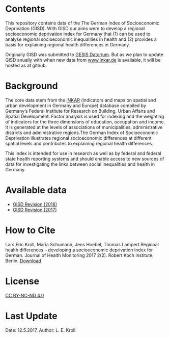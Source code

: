 # Contents
This repository contains data of the The German Index of Socioeconomic Deprivation (GISD). With GISD our aims were  to  develop  a  regional  socioeconomic  deprivation  index  for  Germany that (1) can be used to analyse regional socioeconomic inequalities in health and (2) provides a basis for explaining regional health differences in Germany. 

Originally GISD was submitted to [GESIS Datorium](https://datorium.gesis.org/xmlui/handle/10.7802/1460). But as we plan to update GISD anually with when new data from www.inkar.de is available, it will be hosted as at github.

# Background
The core data stem from the [INKAR](www.inkar.de) (indicators and maps on spatial and urban development in Germany and Europe) database compiled by Germany’s Federal Institute for Research on Building, Urban Affairs and Spatial Development. Factor analysis is used for indexing and the weighting of indicators for the three dimensions of education, occupation and income. 
It is generated at the levels of associations of municipalities, administrative districts and administrative regions.The  German  Index  of  Socioeconomic  Deprivation  illustrates  regional  socioeconomic  differences  at  different  spatial levels and contributes to explaining regional health differences. 

This index is intended for use in research as well as by federal and federal state health reporting systems and should enable access to new sources of data for investigating the links between social inequalities and health in Germany.

# Available data
* [GISD Revision (2018)](Update_2018)
* [GISD Revision (2017)](https://github.com/lekroll/GISD/tree/master/Revisions/2017)


# How to Cite
Lars Eric Kroll, Maria Schumann, Jens Hoebel, Thomas Lampert.Regional health differences – developing a socioeconomic deprivation index for German. Journal of Health Monitoring 2017 2(2). Robert Koch Institute, Berlin. [Download](https://dx.doi.org/10.17886/RKI-GBE-2017-048)

# License
[CC BY-NC-ND 4.0](https://creativecommons.org/licenses/by-nc-nd/4.0/deed.de)

# Last Update
Date: 12.5.2017, Author: L. E. Kroll
